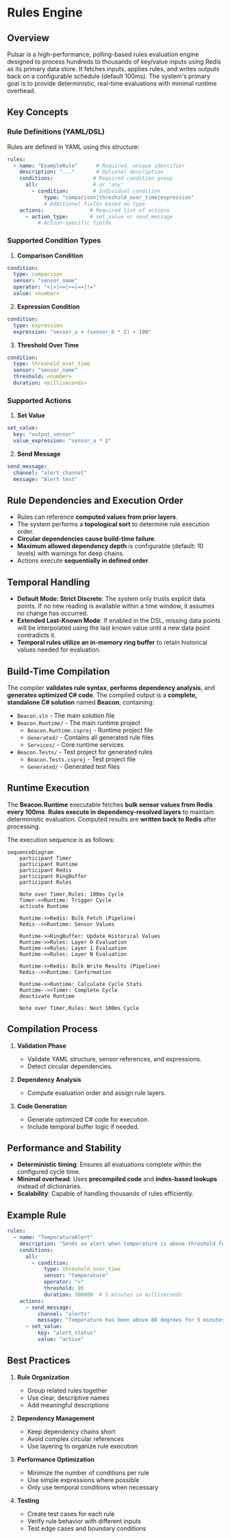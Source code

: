 # Rules Engine

## Overview

Pulsar is a high-performance, polling-based rules evaluation engine designed to process hundreds to thousands of key/value inputs using Redis as its primary data store. It fetches inputs, applies rules, and writes outputs back on a configurable schedule (default 100ms). The system's primary goal is to provide deterministic, real-time evaluations with minimal runtime overhead.

## Key Concepts

### Rule Definitions (YAML/DSL)

Rules are defined in YAML using this structure:
```yaml
rules:
  - name: "ExampleRule"      # Required, unique identifier
    description: "..."       # Optional description
    conditions:             # Required condition group
      all:                  # or 'any'
        - condition:        # Individual condition
            type: "comparison|threshold_over_time|expression"
            # Additional fields based on type
    actions:               # Required list of actions
      - action_type:       # set_value or send_message
          # Action-specific fields
```

### Supported Condition Types

1. **Comparison Condition**
```yaml
condition:
  type: comparison
  sensor: "sensor_name"
  operator: "<|>|<=|>=|==|!="
  value: <number>
```

2. **Expression Condition**
```yaml
condition:
  type: expression
  expression: "sensor_a + (sensor_b * 2) > 100"
```

3. **Threshold Over Time**
```yaml
condition:
  type: threshold_over_time
  sensor: "sensor_name"
  threshold: <number>
  duration: <milliseconds>
```

### Supported Actions

1. **Set Value**
```yaml
set_value:
  key: "output_sensor"
  value_expression: "sensor_a * 2"
```

2. **Send Message**
```yaml
send_message:
  channel: "alert_channel"
  message: "Alert text"
```

## Rule Dependencies and Execution Order

- Rules can reference **computed values from prior layers**.
- The system performs a **topological sort** to determine rule execution order.
- **Circular dependencies cause build-time failure**.
- **Maximum allowed dependency depth** is configurable (default: 10 levels) with warnings for deep chains.
- Actions execute **sequentially in defined order**.

## Temporal Handling

- **Default Mode: Strict Discrete**: The system only trusts explicit data points. If no new reading is available within a time window, it assumes no change has occurred.
- **Extended Last-Known Mode**: If enabled in the DSL, missing data points will be interpolated using the last known value until a new data point contradicts it.
- **Temporal rules utilize an in-memory ring buffer** to retain historical values needed for evaluation.

## Build-Time Compilation

The compiler **validates rule syntax**, **performs dependency analysis**, and **generates optimized C# code**. The compiled output is a **complete, standalone C# solution** named **Beacon**, containing:
- `Beacon.sln` - The main solution file
- `Beacon.Runtime/` - The main runtime project
  - `Beacon.Runtime.csproj` - Runtime project file
  - `Generated/` - Contains all generated rule files
  - `Services/` - Core runtime services
- `Beacon.Tests/` - Test project for generated rules
  - `Beacon.Tests.csproj` - Test project file
  - `Generated/` - Generated test files

## Runtime Execution

The **Beacon.Runtime** executable fetches **bulk sensor values from Redis every 100ms**. **Rules execute in dependency-resolved layers** to maintain deterministic evaluation. Computed results are **written back to Redis** after processing.

The execution sequence is as follows:

```mermaid
sequenceDiagram
    participant Timer
    participant Runtime
    participant Redis
    participant RingBuffer
    participant Rules
    
    Note over Timer,Rules: 100ms Cycle
    Timer->>Runtime: Trigger Cycle
    activate Runtime
    
    Runtime->>Redis: Bulk Fetch (Pipeline)
    Redis-->>Runtime: Sensor Values
    
    Runtime->>RingBuffer: Update Historical Values
    Runtime->>Rules: Layer 0 Evaluation
    Runtime->>Rules: Layer 1 Evaluation
    Runtime->>Rules: Layer N Evaluation
    
    Runtime->>Redis: Bulk Write Results (Pipeline)
    Redis-->>Runtime: Confirmation
    
    Runtime->>Runtime: Calculate Cycle Stats
    Runtime-->>Timer: Complete Cycle
    deactivate Runtime
    
    Note over Timer,Rules: Next 100ms Cycle
```

## Compilation Process

1. **Validation Phase**
   - Validate YAML structure, sensor references, and expressions.
   - Detect circular dependencies.

2. **Dependency Analysis**
   - Compute evaluation order and assign rule layers.

3. **Code Generation**
   - Generate optimized C# code for execution.
   - Include temporal buffer logic if needed.

## Performance and Stability

- **Deterministic timing**: Ensures all evaluations complete within the configured cycle time.
- **Minimal overhead**: Uses **precompiled code** and **index-based lookups** instead of dictionaries.
- **Scalability**: Capable of handling thousands of rules efficiently.

## Example Rule

```yaml
rules:
  - name: "TemperatureAlert"
    description: "Sends an alert when temperature is above threshold for 5 minutes"
    conditions:
      all:
        - condition:
            type: threshold_over_time
            sensor: "temperature"
            operator: ">"
            threshold: 80
            duration: 300000  # 5 minutes in milliseconds
    actions:
      - send_message:
          channel: "alerts"
          message: "Temperature has been above 80 degrees for 5 minutes"
      - set_value:
          key: "alert_status"
          value: "active"
```

## Best Practices

1. **Rule Organization**
   - Group related rules together
   - Use clear, descriptive names
   - Add meaningful descriptions

2. **Dependency Management**
   - Keep dependency chains short
   - Avoid complex circular references
   - Use layering to organize rule execution

3. **Performance Optimization**
   - Minimize the number of conditions per rule
   - Use simple expressions where possible
   - Only use temporal conditions when necessary

4. **Testing**
   - Create test cases for each rule
   - Verify rule behavior with different inputs
   - Test edge cases and boundary conditions
